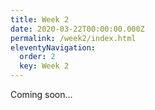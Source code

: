```yaml
---
title: Week 2
date: 2020-03-22T00:00:00.000Z
permalink: /week2/index.html
eleventyNavigation:
  order: 2
  key: Week 2
---
```

Coming soon...
